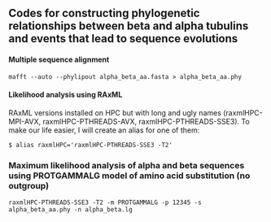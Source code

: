 ## Codes for constructing phylogenetic relationships between beta and alpha tubulins and events that lead to sequence evolutions

#### Multiple sequence alignment
```
mafft --auto --phylipout alpha_beta_aa.fasta > alpha_beta_aa.phy
```
#### Likelihood analysis using RAxML
RAxML versions installed on HPC but with long and ugly names (raxmlHPC-MPI-AVX, raxmlHPC-PTHREADS-AVX, raxmlHPC-PTHREADS-SSE3). To make our life easier, I will create an alias for one of them:
```
$ alias raxmlHPC='raxmlHPC-PTHREADS-SSE3 -T2'
```
### Maximum likelihood analysis of alpha and beta sequences using PROTGAMMALG model of amino acid substitution (no outgroup)
```
raxmlHPC-PTHREADS-SSE3 -T2 -m PROTGAMMALG -p 12345 -s alpha_beta_aa.phy -n alpha_beta.lg
```

